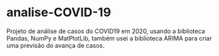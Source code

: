 # analise-COVID-19
Projeto de análise de casos do COVID19 em 2020, usando a biblioteca Pandas, NumPy e MatPlotLib, também usei a biblioteca ARIMA para criar uma previsão do avança de casos.
